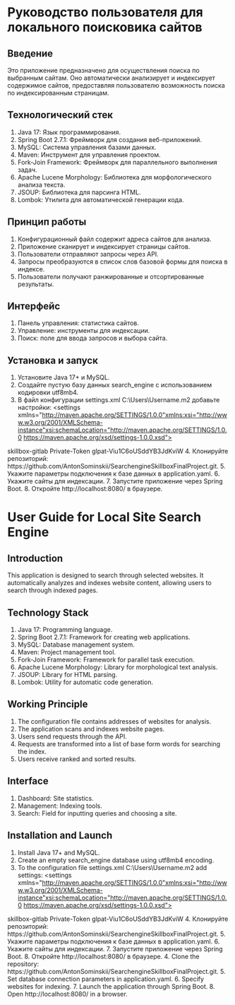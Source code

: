 # Руководство пользователя для локального поисковика сайтов

## Введение

Это приложение предназначено для осуществления поиска по выбранным сайтам. Оно автоматически анализирует и индексирует содержимое сайтов, предоставляя пользователю возможность поиска по индексированным страницам.

## Технологический стек

1. Java 17: Язык программирования.
2. Spring Boot 2.7.1: Фреймворк для создания веб-приложений.
3. MySQL: Система управления базами данных.
4. Maven: Инструмент для управления проектом.
5. Fork-Join Framework: Фреймворк для параллельного выполнения задач.
6. Apache Lucene Morphology: Библиотека для морфологического анализа текста.
7. JSOUP: Библиотека для парсинга HTML.
8. Lombok: Утилита для автоматической генерации кода.

## Принцип работы

1. Конфигурационный файл содержит адреса сайтов для анализа.
2. Приложение сканирует и индексирует страницы сайтов.
3. Пользователи отправляют запросы через API.
4. Запросы преобразуются в список слов базовой формы для поиска в индексе.
5. Пользователи получают ранжированные и отсортированные результаты.

## Интерфейс

1. Панель управления: статистика сайтов.
2. Управление: инструменты для индексации.
3. Поиск: поле для ввода запросов и выбора сайта.

## Установка и запуск

1. Установите Java 17+ и MySQL.
2. Создайте пустую базу данных search_engine с использованием кодировки utf8mb4.
3. В файл конфигурации settings.xml C:\Users\Username\.m2 добавьте настройки:
<settings xmlns="http://maven.apache.org/SETTINGS/1.0.0"xmlns:xsi="http://www.w3.org/2001/XMLSchema-instance"xsi:schemaLocation="http://maven.apache.org/SETTINGS/1.0.0 https://maven.apache.org/xsd/settings-1.0.0.xsd">
<servers>
<server>
<id>skillbox-gitlab</id>
<configuration>
<httpHeaders>
<property>
<name>Private-Token</name>
<value>glpat-Viu1C6oUSddYB3JdKviW</value>
</property>
</httpHeaders>
</configuration>
</server>
</servers>
</settings>
4. Клонируйте репозиторий: https://github.com/AntonSominskii/SearchengineSkillboxFinalProject.git.
5. Укажите параметры подключения к базе данных в application.yaml.
6. Укажите сайты для индексации.
7. Запустите приложение через Spring Boot.
8. Откройте http://localhost:8080/ в браузере.


# User Guide for Local Site Search Engine

## Introduction

This application is designed to search through selected websites. It automatically analyzes and indexes website content, allowing users to search through indexed pages.

## Technology Stack

1. Java 17: Programming language.
2. Spring Boot 2.7.1: Framework for creating web applications.
3. MySQL: Database management system.
4. Maven: Project management tool.
5. Fork-Join Framework: Framework for parallel task execution.
6. Apache Lucene Morphology: Library for morphological text analysis.
7. JSOUP: Library for HTML parsing.
8. Lombok: Utility for automatic code generation.

## Working Principle

1. The configuration file contains addresses of websites for analysis.
2. The application scans and indexes website pages.
3. Users send requests through the API.
4. Requests are transformed into a list of base form words for searching the index.
5. Users receive ranked and sorted results.

## Interface

1. Dashboard: Site statistics.
2. Management: Indexing tools.
3. Search: Field for inputting queries and choosing a site.

## Installation and Launch

1. Install Java 17+ and MySQL.
2. Create an empty search_engine database using utf8mb4 encoding.
3. To the configuration file settings.xml C:\Users\Username\.m2 add settings:
<settings xmlns="http://maven.apache.org/SETTINGS/1.0.0"xmlns:xsi="http://www.w3.org/2001/XMLSchema-instance"xsi:schemaLocation="http://maven.apache.org/SETTINGS/1.0.0 https://maven.apache.org/xsd/settings-1.0.0.xsd">
<servers>
<server>
<id>skillbox-gitlab</id>
<configuration>
<httpHeaders>
<property>
<name>Private-Token</name>
<value>glpat-Viu1C6oUSddYB3JdKviW</value>
</property>
</httpHeaders>
</configuration>
</server>
</servers>
</settings>
4. Клонируйте репозиторий: https://github.com/AntonSominskii/SearchengineSkillboxFinalProject.git.
5. Укажите параметры подключения к базе данных в application.yaml.
6. Укажите сайты для индексации.
7. Запустите приложение через Spring Boot.
8. Откройте http://localhost:8080/ в браузере.
4. Clone the repository: https://github.com/AntonSominskii/SearchengineSkillboxFinalProject.git.
5. Set database connection parameters in application.yaml.
6. Specify websites for indexing.
7. Launch the application through Spring Boot.
8. Open http://localhost:8080/ in a browser.
